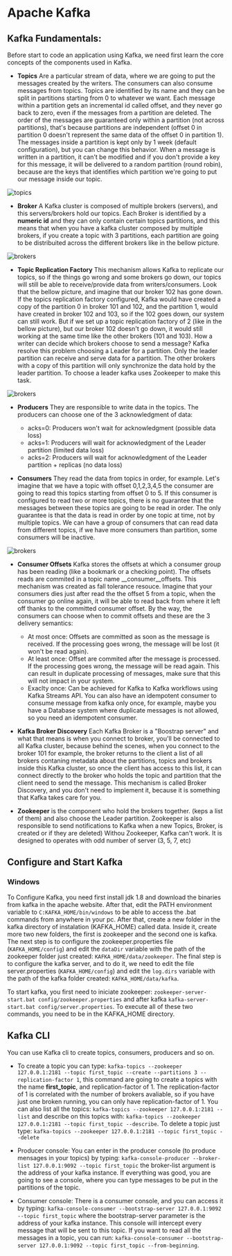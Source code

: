 # **Apache Kafka**

## **Kafka Fundamentals:**
Before start to code an application using Kafka, we need first learn the core concepts of the components used in Kafka. 

- **Topics** Are a particular stream of data, where we are going to put the messages created by the writers. The consumers can also consume messages from topics. Topics are identified by its name and they can be split in partitions starting from 0 to whatever we want. Each message within a partition gets an incremental id called offset, and they never go back to zero, even if the messages from a partition are deleted. The order of the messages are guaranteed only within a partition (not across partitions), that's because partitions are independent (offset 0 in partition 0 doesn't represent the same data of the offset 0 in partition 1). The messages inside a partition is kept only by 1 week (default configuration), but you can change this behavior. When a message is written in a partition, it can't be modified and if you don't provide a key for this message, it will be delivered to a random partition (round robin), because are the keys that identifies which partition we're going to put our message inside our topic.

![topics](https://github.com/systane/courses/blob/master/kafka/img/topics.png)

- **Broker** A Kafka cluster is composed of multiple brokers (servers), and this servers/brokers hold our topics. Each Broker is identified by a **numeric id** and they can only contain certain topics partitions, and this means that when you have a kafka cluster composed by multiple brokers, if you create a topic with 3 partitions, each partition are going to be distribuited across the different brokers like in the bellow picture.

![brokers](https://github.com/systane/courses/blob/master/kafka/img/brokers.png)


- **Topic Replication Factory**  This mechanism allows Kafka to replicate our topics, so if the things go wrong and some brokers go down, our topics will still be able to receive/provide data from writers/consumers. Look that the bellow picture, and imagine that our broker 102 has gone down. If the topics replication factory configured, Kafka would have created a copy of the partition 0 in broker 101 and 102, and the partition 1, would have created in broker 102 and 103, so if the 102 goes down, our system can still work. But if we set up a topic replication factory of 2 (like in the bellow picture), but our broker 102 doesn't go down, it would still working at the same time like the other brokers (101 and 103). How a writer can decide which brokers choose to send a message? Kafka resolve this problem choosing a Leader for a partition. Only the leader partition can receive and serve data for a partition. The other brokers with a copy of this partition will only synchronize the data hold by the leader partition. To choose a leader kafka uses Zookeeper to make this task.

![brokers](https://github.com/systane/courses/blob/master/kafka/img/topics_replication_factory.png)


- **Producers** They are responsible to write data in the topics. The producers can choose one of the 3 acknowledgment of data:
    - acks=0: Producers won't wait for acknowledgment (possible data loss)
    - acks=1: Producers will wait for acknowledgment of the Leader partition (limited data loss)
    - acks=2: Producers will wait for acknowledgment of the Leader partition + replicas (no data loss)

- **Consumers** They read the data from topics in order, for example. Let's imagine that we have a topic with offset 0,1,2,3,4,5 the consumer are going to read this topics starting from offset 0 to 5. If this consumer is configured to read two or more topics, there is no guarantee that the messages between these topics are going to be read in order. The only guarantee is that the data is read in order by one topic at time, not by multiple topics. We can have a group of consumers that can read data from different topics, if we have more consumers than partition, some consumers will be inactive.

![brokers](https://github.com/systane/courses/blob/master/kafka/img/consumers_group.png)


- **Consumer Offsets** Kafka stores the offsets at which a consumer group has been reading (like a bookmark or a checking point). The offsets reads are commited in a topic name __consumer__offsets. This mechanism was created as fall tolerance resouce. Imagine that your consumers dies just after read the the offset 5 from a topic, when the consumer go online again, it will be able to read back from where it left off thanks to the committed consumer offset. By the way, the consumers can choose when to commit offsets and these are the 3 delivery semantics:
    - At most once: Offsets are committed as soon as the message is received. If the processing goes wrong, the message will be lost (it won't be read again).
    - At least once: Offset are commited after the message is processed. If the processing goes wrong, the message will be read again. This can result in duplicate processing of messages, make sure that this will not  impact in your system.
    - Exaclty once: Can be achieved for Kafka to Kafka workflows using Kafka Streams API. You can also have an idempotent consumer to consume message from kafka only once, for example, maybe you have a Database system where duplicate messages is not allowed, so you need an idempotent consumer.


- **Kafka Broker Discovery** Each Kafka Broker is a "Boostrap server" and what that means is when you connect to broker, you'll be connected to all Kafka cluster, because behind the scenes, when you connect to the broker 101 for example, the broker returns to the client a list of all brokers contaning metadata about the partitions, topics and brokers inside this Kafka cluster, so once the client has access to this list, it can connect directly to the broker who holds the topic and partition that the client need to send the message. This mechanism is called Broker Discovery, and you don't need to implement it, because it is something that Kafka takes care for you.

- **Zookeeper** is the component who hold the brokers together. (keps a list of them) and also choose the Leader partition. Zookeeper is also responsible to send notifications to Kafka when a new Topics, Broker, is created or if they are deleted) Withou Zookeeper, Kafka can't work. It is designed to operates with odd number of server (3, 5, 7, etc)


## Configure and Start Kafka

### Windows
To Configure Kafka, you need first install jdk 1.8 and download the binaries from kafka in the apache website. After that, edit the PATH environment variable to `C:KAFKA_HOME/bin/windows` to be able to access the .bat commands from anywhere in your pc. After that, create a new folder in the kafka directory of instalation (KAFKA_HOME) called data. Inside it, create more two new folders, the first is zookeeper and the second one is kafka. The next step is to configure the zookeeper.properties file (`KAFKA_HOME/config`) and edit the `dataDir` variable with the path of the zookeeper folder just created: `KAFKA_HOME/data/zookeeper`. The final step is to configure the kafka server, and to do it, we need to edit the file server.properties (`KAFKA_HOME/config`) and edit the `log.dirs` variable with the path of the kafka folder created: `KAFKA_HOME/data/kafka`.

To start kafka, you first need to iniciate zookeeper: `zookeeper-server-start.bat config/zookeeper.properties` and after kafka `kafka-server-start.bat config/server.properties`. To execute all of these two commands, you need to be in the KAFKA_HOME directory.


## Kafka CLI
You can use Kafka cli to create topics, consumers, producers and so on. 

- To create a topic you can type: `kafka-topics --zookeeper 127.0.0.1:2181 --topic first_topic --create --partitions 3 --replication-factor 1`, this command are going to create a topics with the name **first_topic**, and replication-factor of 1. The replication-factor of 1 is correlated with the number of brokers avaliable, so if you have just one broken running, you can only have replication-factor of 1. You can also list all the topics: `kafka-topics --zookeeper 127.0.0.1:2181 --list` and describe on this topics with: `kafka-topics --zookeeper 127.0.0.1:2181 --topic first_topic --describe`. To delete a topic just type: `kafka-topics --zookeeper 127.0.0.1:2181 --topic first_topic --delete`

- Producer console: You can enter in the producer console (to produce mensages in your topics) by typing: `kafka-console-producer --broker-list 127.0.0.1:9092 --topic first_topic` the broker-list argument is the address of your kafka instance. If everything was good, you are going to see a console, where you can type messages to be put in the partitions of the topic.

- Consumer console: There is a consumer console, and you can access it by typing: `kafka-console-consumer --bootstrap-server 127.0.0.1:9092 --topic first_topic` where the bootstrap-server parameter is the address of your kafka instance. This console will intercept every message that will be sent to this topic. If you want to read all the messages in a topic, you can run: `kafka-console-consumer --bootstrap-server 127.0.0.1:9092 --topic first_topic --from-beginning`.
